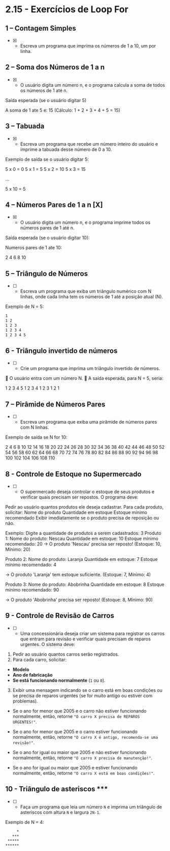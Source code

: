 # 2.15 - Exercícios de Loop For

## 1 – Contagem Simples

- [X] - Escreva um programa que imprima os números de 1 a 10, um por linha.

## 2 – Soma dos Números de 1 a n

- [X] - O usuário digita um número n, e o programa calcula a soma de todos os números de 1 até n.

Saída esperada (se o usuário digitar 5)

A soma de 1 ate 5 e: 15
(Cálculo: 1 + 2 + 3 + 4 + 5 = 15)

## 3 – Tabuada

- [X] - Escreva um programa que recebe um número inteiro do usuário e imprime a tabuada desse número de 0 a 10.

Exemplo de saída se o usuário digitar 5:

5 x 0 = 0​
5 x 1 = 5
5 x 2 = 10
5 x 3 = 15

...

5 x 10 = 5

## 4 – Números Pares de 1 a n [X]

- [X] - O usuário digita um número n, e o programa imprime todos os números pares de 1 até n.

Saída esperada (se o usuário digitar 10):

Numeros pares de 1 ate 10:

2 4 6 8 10

## 5 – Triângulo de Números

- [ ] - Escreva um programa que exiba um triângulo numérico com N linhas, onde cada linha tem os números de 1 até a posição atual (N).

Exemplo de N = 5:

```bash
1
​1 2
1 2 3
1 2 3 4
1 2 3 4 5
```

## 6 - Triângulo invertido de números

- [ ] - Crie um programa que imprima um triângulo invertido de números.

🔹 O usuário entra com um número N.
🔹 A saída esperada, para N = 5, seria:

1 2 3 4 5
1 2 3 4
1 2 3
1 2
​1

## 7 – Pirâmide de Números Pares

- [ ] - Escreva um programa que exiba uma pirâmide de números pares com N linhas.

Exemplo de saída se N for 10:

2
4 6
8 10 12
14 16 18 20
22 24 26 28 30
32 34 36 38 40 42
44 46 48 50 52 54 56
58 60 62 64 66 68 70 72
74 76 78 80 82 84 86 88 90
​92 94 96 98 100 102 104 106 108 110​

## 8 - Controle de Estoque no Supermercado

- [ ] - O supermercado deseja controlar o estoque de seus produtos e verificar quais precisam ser repostos. O programa deve:

Pedir ao usuário quantos produtos ele deseja cadastrar.
Para cada produto, solicitar:
Nome do produto
Quantidade em estoque
Estoque mínimo recomendado
Exibir imediatamente se o produto precisa de reposição ou não.

Exemplo:
Digite a quantidade de produtos a serem cadastrados: 3
Produto 1:
Nome do produto: Nescau
Quantidade em estoque: 10
Estoque mínimo recomendado: 20
-> O produto 'Nescau' precisa ser reposto! (Estoque: 10, Mínimo: 20)

Produto 2:
Nome do produto: Laranja
Quantidade em estoque: 7
Estoque mínimo recomendado: 4

-> O produto 'Laranja' tem estoque suficiente. (Estoque: 7, Mínimo: 4)

Produto 3:
Nome do produto: Abobrinha
Quantidade em estoque: 8
Estoque mínimo recomendado: 90

-> O produto 'Abobrinha' precisa ser reposto! (Estoque: 8, Mínimo: 90)

## 9 - Controle de Revisão de Carros

- [ ] - Uma concessionária deseja criar um sistema para registrar os carros que entram para revisão e verificar quais precisam de reparos urgentes. O sistema deve:

1. Pedir ao usuário quantos carros serão registrados.
2. Para cada carro, solicitar:

- **Modelo**
- **Ano de fabricação**
- **Se está funcionando normalmente** (`1` ou `0`).

3. Exibir uma mensagem indicando se o carro está em boas condições ou se precisa de reparos urgentes (se for muito antigo ou estiver com problemas).

- Se o ano for menor que 2005 e o carro não estiver funcionando normalmente, então, retorne `"O carro X precisa de REPAROS URGENTES!"`.

- Se o ano for menor que 2005 e o carro estiver funcionando normalmente, então, retorne `"O carro X é antigo, recomenda-se uma revisão!"`.

- Se o ano for igual ou maior que 2005 e não estiver funcionando normalmente, então, retorne `"O carro X precisa de manutenção!"`.

- Se o ano for igual ou maior que 2005 e estiver funcionando normalmente, então, retorne `"O carro X está em boas condições!"`.

## 10 - Triângulo de asteriscos ***

- [ ] - Faça um programa que leia um número `N` e imprima um triângulo de asteriscos com altura `N` e largura `2N-1`.

Exemplo de N = 4:

 ```bash
      *
    ***
  *****
******
```